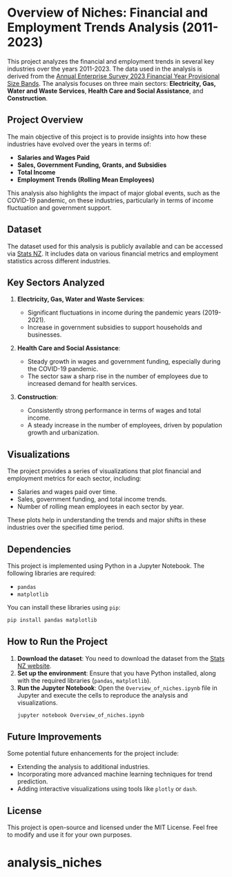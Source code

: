 
# Overview of Niches: Financial and Employment Trends Analysis (2011-2023)

This project analyzes the financial and employment trends in several key industries over the years 2011-2023. The data used in the analysis is derived from the [Annual Enterprise Survey 2023 Financial Year Provisional Size Bands](https://www.stats.govt.nz/information-releases/annual-enterprise-survey-2023-financial-year-provisional). The analysis focuses on three main sectors: **Electricity, Gas, Water and Waste Services**, **Health Care and Social Assistance**, and **Construction**.

## Project Overview

The main objective of this project is to provide insights into how these industries have evolved over the years in terms of:
- **Salaries and Wages Paid**
- **Sales, Government Funding, Grants, and Subsidies**
- **Total Income**
- **Employment Trends (Rolling Mean Employees)**

This analysis also highlights the impact of major global events, such as the COVID-19 pandemic, on these industries, particularly in terms of income fluctuation and government support.

## Dataset

The dataset used for this analysis is publicly available and can be accessed via [Stats NZ](https://www.stats.govt.nz/information-releases/annual-enterprise-survey-2023-financial-year-provisional). It includes data on various financial metrics and employment statistics across different industries.

## Key Sectors Analyzed

1. **Electricity, Gas, Water and Waste Services**:
   - Significant fluctuations in income during the pandemic years (2019-2021).
   - Increase in government subsidies to support households and businesses.
   
2. **Health Care and Social Assistance**:
   - Steady growth in wages and government funding, especially during the COVID-19 pandemic.
   - The sector saw a sharp rise in the number of employees due to increased demand for health services.
   
3. **Construction**:
   - Consistently strong performance in terms of wages and total income.
   - A steady increase in the number of employees, driven by population growth and urbanization.

## Visualizations

The project provides a series of visualizations that plot financial and employment metrics for each sector, including:
- Salaries and wages paid over time.
- Sales, government funding, and total income trends.
- Number of rolling mean employees in each sector by year.

These plots help in understanding the trends and major shifts in these industries over the specified time period.

## Dependencies

This project is implemented using Python in a Jupyter Notebook. The following libraries are required:
- `pandas`
- `matplotlib`

You can install these libraries using `pip`:
```bash
pip install pandas matplotlib
```

## How to Run the Project

1. **Download the dataset**: You need to download the dataset from the [Stats NZ website](https://www.stats.govt.nz/information-releases/annual-enterprise-survey-2023-financial-year-provisional).
2. **Set up the environment**: Ensure that you have Python installed, along with the required libraries (`pandas`, `matplotlib`).
3. **Run the Jupyter Notebook**: Open the `Overview_of_niches.ipynb` file in Jupyter and execute the cells to reproduce the analysis and visualizations.
   ```bash
   jupyter notebook Overview_of_niches.ipynb
   ```

## Future Improvements

Some potential future enhancements for the project include:
- Extending the analysis to additional industries.
- Incorporating more advanced machine learning techniques for trend prediction.
- Adding interactive visualizations using tools like `plotly` or `dash`.

## License

This project is open-source and licensed under the MIT License. Feel free to modify and use it for your own purposes.
# analysis_niches
